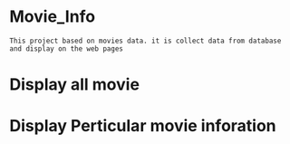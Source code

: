# Movie_Info
`This project based on movies data. it is collect data from database and display on the web pages`
# Display all movie 

# Display Perticular movie inforation
